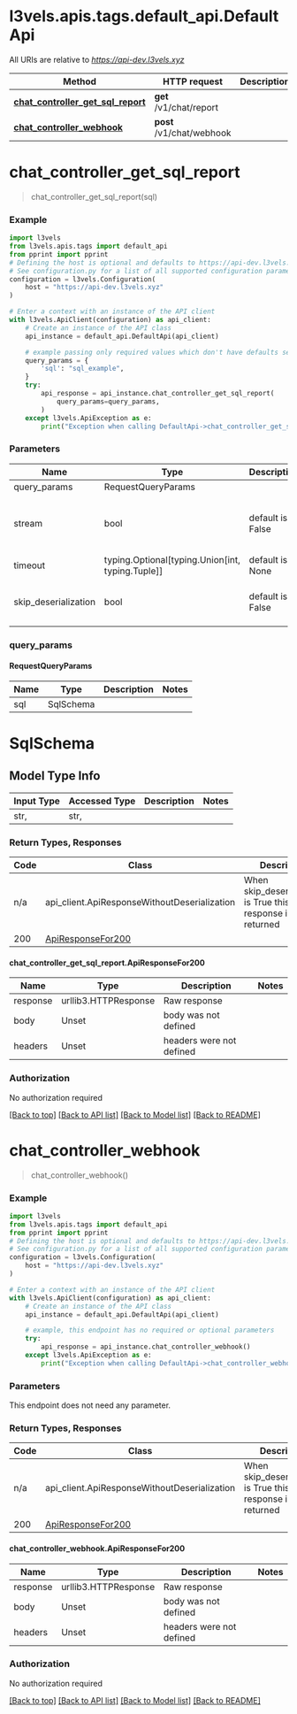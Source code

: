 <a name="__pageTop"></a>
# l3vels.apis.tags.default_api.DefaultApi

All URIs are relative to *https://api-dev.l3vels.xyz*

Method | HTTP request | Description
------------- | ------------- | -------------
[**chat_controller_get_sql_report**](#chat_controller_get_sql_report) | **get** /v1/chat/report | 
[**chat_controller_webhook**](#chat_controller_webhook) | **post** /v1/chat/webhook | 

# **chat_controller_get_sql_report**
<a name="chat_controller_get_sql_report"></a>
> chat_controller_get_sql_report(sql)



### Example

```python
import l3vels
from l3vels.apis.tags import default_api
from pprint import pprint
# Defining the host is optional and defaults to https://api-dev.l3vels.xyz
# See configuration.py for a list of all supported configuration parameters.
configuration = l3vels.Configuration(
    host = "https://api-dev.l3vels.xyz"
)

# Enter a context with an instance of the API client
with l3vels.ApiClient(configuration) as api_client:
    # Create an instance of the API class
    api_instance = default_api.DefaultApi(api_client)

    # example passing only required values which don't have defaults set
    query_params = {
        'sql': "sql_example",
    }
    try:
        api_response = api_instance.chat_controller_get_sql_report(
            query_params=query_params,
        )
    except l3vels.ApiException as e:
        print("Exception when calling DefaultApi->chat_controller_get_sql_report: %s\n" % e)
```
### Parameters

Name | Type | Description  | Notes
------------- | ------------- | ------------- | -------------
query_params | RequestQueryParams | |
stream | bool | default is False | if True then the response.content will be streamed and loaded from a file like object. When downloading a file, set this to True to force the code to deserialize the content to a FileSchema file
timeout | typing.Optional[typing.Union[int, typing.Tuple]] | default is None | the timeout used by the rest client
skip_deserialization | bool | default is False | when True, headers and body will be unset and an instance of api_client.ApiResponseWithoutDeserialization will be returned

### query_params
#### RequestQueryParams

Name | Type | Description  | Notes
------------- | ------------- | ------------- | -------------
sql | SqlSchema | | 


# SqlSchema

## Model Type Info
Input Type | Accessed Type | Description | Notes
------------ | ------------- | ------------- | -------------
str,  | str,  |  | 

### Return Types, Responses

Code | Class | Description
------------- | ------------- | -------------
n/a | api_client.ApiResponseWithoutDeserialization | When skip_deserialization is True this response is returned
200 | [ApiResponseFor200](#chat_controller_get_sql_report.ApiResponseFor200) | 

#### chat_controller_get_sql_report.ApiResponseFor200
Name | Type | Description  | Notes
------------- | ------------- | ------------- | -------------
response | urllib3.HTTPResponse | Raw response |
body | Unset | body was not defined |
headers | Unset | headers were not defined |

### Authorization

No authorization required

[[Back to top]](#__pageTop) [[Back to API list]](../../../README.md#documentation-for-api-endpoints) [[Back to Model list]](../../../README.md#documentation-for-models) [[Back to README]](../../../README.md)

# **chat_controller_webhook**
<a name="chat_controller_webhook"></a>
> chat_controller_webhook()



### Example

```python
import l3vels
from l3vels.apis.tags import default_api
from pprint import pprint
# Defining the host is optional and defaults to https://api-dev.l3vels.xyz
# See configuration.py for a list of all supported configuration parameters.
configuration = l3vels.Configuration(
    host = "https://api-dev.l3vels.xyz"
)

# Enter a context with an instance of the API client
with l3vels.ApiClient(configuration) as api_client:
    # Create an instance of the API class
    api_instance = default_api.DefaultApi(api_client)

    # example, this endpoint has no required or optional parameters
    try:
        api_response = api_instance.chat_controller_webhook()
    except l3vels.ApiException as e:
        print("Exception when calling DefaultApi->chat_controller_webhook: %s\n" % e)
```
### Parameters
This endpoint does not need any parameter.

### Return Types, Responses

Code | Class | Description
------------- | ------------- | -------------
n/a | api_client.ApiResponseWithoutDeserialization | When skip_deserialization is True this response is returned
200 | [ApiResponseFor200](#chat_controller_webhook.ApiResponseFor200) | 

#### chat_controller_webhook.ApiResponseFor200
Name | Type | Description  | Notes
------------- | ------------- | ------------- | -------------
response | urllib3.HTTPResponse | Raw response |
body | Unset | body was not defined |
headers | Unset | headers were not defined |

### Authorization

No authorization required

[[Back to top]](#__pageTop) [[Back to API list]](../../../README.md#documentation-for-api-endpoints) [[Back to Model list]](../../../README.md#documentation-for-models) [[Back to README]](../../../README.md)


